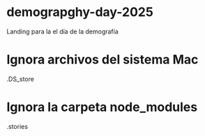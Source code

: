 # demograpghy-day-2025

Landing para la el día de la demografía

# Ignora archivos del sistema Mac

.DS_store

# Ignora la carpeta node_modules

.stories
